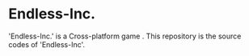 Endless-Inc.
============

'Endless-Inc.' is a Cross-platform game . This repository is the source codes of 'Endless-Inc'.
